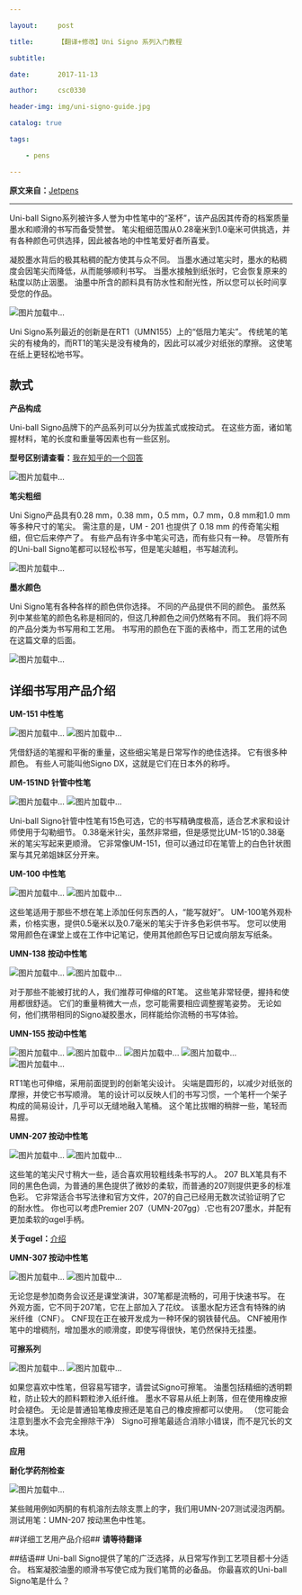 ```yaml
---

layout:     post

title:      【翻译+修改】Uni Signo 系列入门教程

subtitle:   

date:       2017-11-13

author:     csc0330

header-img: img/uni-signo-guide.jpg

catalog: true

tags:

    - pens

---
```

**原文来自：**[Jetpens][1]


------------------------------------------------------------------------------------
Uni-ball Signo系列被许多人誉为中性笔中的“圣杯”，该产品因其传奇的档案质量墨水和顺滑的书写而备受赞誉。 笔尖粗细范围从0.28毫米到1.0毫米可供挑选，并有各种颜色可供选择，因此被各地的中性笔爱好者所喜爱。

凝胶墨水背后的极其粘稠的配方使其与众不同。 当墨水通过笔尖时，墨水的粘稠度会因笔尖而降低，从而能够顺利书写。 当墨水接触到纸张时，它会恢复原来的粘度以防止洇墨。 油墨中所含的颜料具有防水性和耐光性，所以您可以长时间享受您的作品。

![图片加载中...][2]

Uni Signo系列最近的创新是在RT1（UMN155）上的“低阻力笔尖”。 传统笔的笔尖的有棱角的，而RT1的笔尖是没有棱角的，因此可以减少对纸张的摩擦。 这使笔在纸上更轻松地书写。

## 款式 ##

**产品构成**

Uni-ball Signo品牌下的产品系列可以分为拔盖式或按动式。
在这些方面，诸如笔握材料，笔的长度和重量等因素也有一些区别。

**型号区别请查看：**[我在知乎的一个回答][3]

![图片加载中...][4]

**笔尖粗细**

Uni Signo产品具有0.28 mm，0.38 mm，0.5 mm，0.7 mm，0.8 mm和1.0 mm等多种尺寸的笔尖。 需注意的是，UM - 201 也提供了 0.18 mm 的传奇笔尖粗细，但它后来停产了。 有些产品有许多中笔尖可选，而有些只有一种。 尽管所有的Uni-ball Signo笔都可以轻松书写，但是笔尖越粗，书写越流利。

![图片加载中...][5]

**墨水颜色**

Uni Signo笔有各种各样的颜色供你选择。 不同的产品提供不同的颜色。 虽然系列中某些笔的颜色名称是相同的，但这几种颜色之间仍然略有不同。 我们将不同的产品分类为书写用和工艺用。 书写用的颜色在下面的表格中，而工艺用的试色在这篇文章的后面。

![图片加载中...][6]

## 详细书写用产品介绍 ##

**UM-151 中性笔**

![图片加载中...][8]
![图片加载中...][9]

凭借舒适的笔握和平衡的重量，这些细尖笔是日常写作的绝佳选择。 它有很多种颜色。 有些人可能叫他Signo DX，这就是它们在日本外的称呼。

**UM-151ND 针管中性笔**

![图片加载中...][10]
![图片加载中...][11]

Uni-ball Signo针管中性笔有15色可选，它的书写精确度极高，适合艺术家和设计师使用于勾勒细节。 0.38毫米针尖，虽然非常细，但是感觉比UM-151的0.38毫米的笔尖写起来更顺滑。 它非常像UM-151，但可以通过印在笔管上的白色针状图案与其兄弟姐妹区分开来。

**UM-100 中性笔**

![图片加载中...][12]
![图片加载中...][13]

这些笔适用于那些不想在笔上添加任何东西的人，“能写就好”。 UM-100笔外观朴素，价格实惠，提供0.5毫米以及0.7毫米的笔尖于许多色彩供书写。 您可以使用常用颜色在课堂上或在工作中记笔记，使用其他颜色写日记或向朋友写纸条。

**UMN-138 按动中性笔**

![图片加载中...][14]
![图片加载中...][15]

对于那些不能被打扰的人，我们推荐可伸缩的RT笔。 这些笔非常轻便，握持和使用都很舒适。 它们的重量稍微大一点，您可能需要相应调整握笔姿势。 无论如何，他们携带相同的Signo凝胶墨水，同样能给你流畅的书写体验。

**UMN-155 按动中性笔**

![图片加载中...][16]
![图片加载中...][17]
![图片加载中...][18]
![图片加载中...][19]
![图片加载中...][20]

RT1笔也可伸缩，采用前面提到的创新笔尖设计。 尖端是圆形的，以减少对纸张的摩擦，并使它书写顺滑。 笔的设计可以反映人们的书写习惯，一个笔杆一个架子构成的简易设计，几乎可以无缝地融入笔桶。 这个笔比拔帽的稍胖一些，笔轻而易握。 

**UMN-207 按动中性笔**

![图片加载中...][21]
![图片加载中...][22]

这些笔的笔尖尺寸稍大一些，适合喜欢用较粗线条书写的人。 207 BLX笔具有不同的黑色色调，为普通的黑色提供了微妙的柔软，而普通的207则提供更多的标准色彩。 它非常适合书写法律和官方文件，207的自己已经用无数次试验证明了它的耐水性。 
你也可以考虑Premier 207（UMN-207gg）.它也有207墨水，并配有更加柔软的αgel手柄。

**关于αgel：**[介绍][7]

**UMN-307 按动中性笔**

![图片加载中...][23]
![图片加载中...][24]

无论您是参加商务会议还是课堂演讲，307笔都是流畅的，可用于快速书写。 在外观方面，它不同于207笔，它在上部加入了花纹。 该墨水配方还含有特殊的纳米纤维（CNF）。 CNF现在正在被开发成为一种环保的钢铁替代品。 CNF被用作笔中的增稠剂，增加墨水的顺滑度，即使写得很快，笔仍然保持无挂墨。

**可擦系列**

![图片加载中...][25]
![图片加载中...][26]

如果您喜欢中性笔，但容易写错字，请尝试Signo可擦笔。 油墨包括精细的透明颗粒，防止较大的颜料颗粒渗入纸纤维。 墨水不容易从纸上剥落，但在使用橡皮擦时会褪色。 无论是普通铅笔橡皮擦还是笔自己的橡皮擦都可以使用。 （您可能会注意到墨水不会完全擦除干净） Signo可擦笔最适合消除小错误，而不是冗长的文本块。

**应用**

**耐化学药剂检查**

![图片加载中...][27]

某些贼用例如丙酮的有机溶剂去除支票上的字，我们用UMN-207测试浸泡丙酮。
测试用笔：UMN-207 按动黑色中性笔。

##详细工艺用产品介绍##
**请等待翻译**

##结语##
Uni-ball Signo提供了笔的广泛选择，从日常写作到工艺项目都十分适合。 档案凝胶油墨的顺滑书写使它成为我们笔筒的必备品。 你最喜欢的Uni-ball Signo笔是什么？



  [1]: https://www.jetpens.com/blog/uni-ball-signo-a-comprehensive-guide/pt/639
  [2]: http://sichengchen.github.io/img/uni-ink.jpg
  [3]: https://www.zhihu.com/question/51545827/answer/137187002
  [4]: http://sichengchen.github.io/img/uni-pens.png
  [5]: http://sichengchen.github.io/img/uni-tip.png
  [6]: http://sichengchen.github.io/img/uni-colors.png
  [8]: http://sichengchen.github.io/img/um151-1.jpg
  [7]: http://www.taica.co.jp/gel-english/alpha/
  [10]: http://sichengchen.github.io/img/um151nd-1.jpg
  [11]: http://sichengchen.github.io/img/um151nd-2.jpg
  [12]: http://sichengchen.github.io/img/um100-1.jpg
  [13]: http://sichengchen.github.io/img/um100-2.jpg
  [9]: http://sichengchen.github.io/img/um151-2.jpg
  [14]: http://sichengchen.github.io/img/umn-138-1.jpg
  [15]: http://sichengchen.github.io/img/umn-138-2.jpg
  [16]: http://sichengchen.github.io/img/umn-155-1.jpg
  [17]: http://sichengchen.github.io/img/umn-155-2.jpg
  [18]: http://sichengchen.github.io/img/umn-155-pen.jpg
  [19]: http://sichengchen.github.io/img/umn-155-tag.jpg
  [20]: http://sichengchen.github.io/img/umn-155-tip.jpg
  [21]: http://sichengchen.github.io/img/umn-207-1.jpg
  [22]: http://sichengchen.github.io/img/umn-207-2.jpg
  [23]: http://sichengchen.github.io/img/umn-307-1.jpg
  [24]: http://sichengchen.github.io/img/umn-307-2.jpg
  [25]: http://sichengchen.github.io/img/um-er-1.jpg
  [26]: http://sichengchen.github.io/img/um-er-2.jpg
  [27]: http://sichengchen.github.io/img/umn-207-app.jpg



